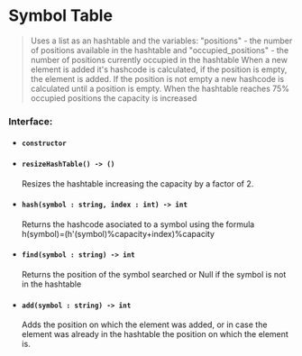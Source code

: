 # Symbol Table

> Uses a list as an hashtable and the variables: "positions" - the number of positions available in the hashtable and "occupied_positions" - the number of positions currently occupied in the hashtable
When a new element is added it's hashcode is calculated, if the position is empty, the element is added. If the position is not empty a new hashcode is calculated until a position is empty.
When the hashtable reaches 75% occupied positions the capacity is increased

### Interface: 
-	#### `constructor`
-	#### `resizeHashTable() -> ()`
	Resizes the hashtable increasing the capacity by a factor of 2.
-	#### `hash(symbol : string, index : int) -> int`
	Returns the hashcode asociated to a symbol using the formula h(symbol)=(h'(symbol)%capacity+index)%capacity
-	#### `find(symbol : string) -> int`
	Returns the position of the symbol searched or Null if the symbol is not in the hashtable
-	#### `add(symbol : string) -> int`
	Adds the position on which the element was added, or in case the element was already in the hashtable the position on which the element is.
